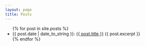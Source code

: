 ```yaml
---
layout: page
title: Posts
---
```


<ul>
  {% for post in site.posts %}
    <li>
      <span class="inline-post-date">{{ post.date | date_to_string }}: </span><a href="{{ post.url }}">{{ post.title }}</a>
      {{ post.excerpt }}
    </li>
  {% endfor %}
</ul>